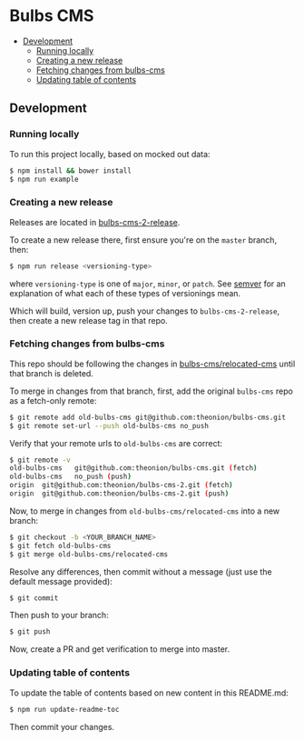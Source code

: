 # Bulbs CMS

<!-- markdown-toc -->

- [Development](#development)
  * [Running locally](#running-locally)
  * [Creating a new release](#creating-a-new-release)
  * [Fetching changes from bulbs-cms](#fetching-changes-from-bulbs-cms)
  * [Updating table of contents](#updating-table-of-contents)

<!-- markdown-toc-stop -->

## Development

### Running locally
To run this project locally, based on mocked out data:
```bash
$ npm install && bower install
$ npm run example
```

### Creating a new release
Releases are located in [bulbs-cms-2-release](https://github.com/theonion/bulbs-cms-2-release).

To create a new release there, first ensure you're on the ```master``` branch, then:
```bash
$ npm run release <versioning-type>
```
where ```versioning-type``` is one of ```major```, ```minor```, or ```patch```.
See [semver](http://semver.org/) for an explanation of what each of these types
of versionings mean.

Which will build, version up, push your changes to ```bulbs-cms-2-release```, then
create a new release tag in that repo.

### Fetching changes from bulbs-cms
This repo should be following the changes in [bulbs-cms/relocated-cms](https://github.com/theonion/bulbs-cms/tree/relocated-cms) until that branch is deleted.

To merge in changes from that branch, first, add the original ```bulbs-cms``` repo as a fetch-only remote:
```bash
$ git remote add old-bulbs-cms git@github.com:theonion/bulbs-cms.git
$ git remote set-url --push old-bulbs-cms no_push
```

Verify that your remote urls to ```old-bulbs-cms``` are correct:
```bash
$ git remote -v
old-bulbs-cms	git@github.com:theonion/bulbs-cms.git (fetch)
old-bulbs-cms	no_push (push)
origin	git@github.com:theonion/bulbs-cms-2.git (fetch)
origin	git@github.com:theonion/bulbs-cms-2.git (push)
```

Now, to merge in changes from ```old-bulbs-cms/relocated-cms``` into a new branch:
```bash
$ git checkout -b <YOUR_BRANCH_NAME>
$ git fetch old-bulbs-cms
$ git merge old-bulbs-cms/relocated-cms
```

Resolve any differences, then commit without a message (just use the default message provided):
```bash
$ git commit
```

Then push to your branch:
```bash
$ git push
```

Now, create a PR and get verification to merge into master.

### Updating table of contents
To update the table of contents based on new content in this README.md:
```bash
$ npm run update-readme-toc
```

Then commit your changes.